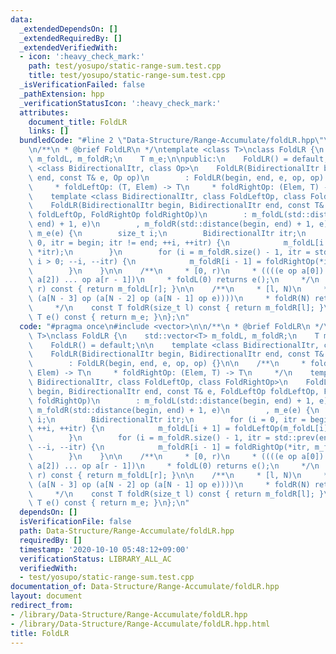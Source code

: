```yaml
---
data:
  _extendedDependsOn: []
  _extendedRequiredBy: []
  _extendedVerifiedWith:
  - icon: ':heavy_check_mark:'
    path: test/yosupo/static-range-sum.test.cpp
    title: test/yosupo/static-range-sum.test.cpp
  _isVerificationFailed: false
  _pathExtension: hpp
  _verificationStatusIcon: ':heavy_check_mark:'
  attributes:
    document_title: FoldLR
    links: []
  bundledCode: "#line 2 \"Data-Structure/Range-Accumulate/foldLR.hpp\"\n#include <vector>\n\
    \n/**\n * @brief FoldLR\n */\ntemplate <class T>\nclass FoldLR {\n    std::vector<T>\
    \ m_foldL, m_foldR;\n    T m_e;\n\npublic:\n    FoldLR() = default;\n\n    template\
    \ <class BidirectionalItr, class Op>\n    FoldLR(BidirectionalItr begin, BidirectionalItr\
    \ end, const T& e, Op op)\n        : FoldLR(begin, end, e, op, op) {}\n\n    /**\n\
    \     * foldLeftOp: (T, Elem) -> T\n     * foldRightOp: (Elem, T) -> T\n     */\n\
    \    template <class BidirectionalItr, class FoldLeftOp, class FoldRightOp>\n\
    \    FoldLR(BidirectionalItr begin, BidirectionalItr end, const T& e, FoldLeftOp\
    \ foldLeftOp, FoldRightOp foldRightOp)\n        : m_foldL(std::distance(begin,\
    \ end) + 1, e)\n        , m_foldR(std::distance(begin, end) + 1, e)\n        ,\
    \ m_e(e) {\n        size_t i;\n        BidirectionalItr itr;\n        for (i =\
    \ 0, itr = begin; itr != end; ++i, ++itr) {\n            m_foldL[i + 1] = foldLeftOp(m_foldL[i],\
    \ *itr);\n        }\n        for (i = m_foldR.size() - 1, itr = std::prev(end);\
    \ i > 0; --i, --itr) {\n            m_foldR[i - 1] = foldRightOp(*itr, m_foldR[i]);\n\
    \        }\n    }\n\n    /**\n     * [0, r)\n     * ((((e op a[0]) op a[1]) op\
    \ a[2]) ... op a[r - 1])\n     * foldL(0) returns e();\n     */\n    const T foldL(size_t\
    \ r) const { return m_foldL[r]; }\n\n    /**\n     * [l, N)\n     * (a[l] op ...\
    \ (a[N - 3] op (a[N - 2] op (a[N - 1] op e))))\n     * foldR(N) returns e();\n\
    \     */\n    const T foldR(size_t l) const { return m_foldR[l]; }\n\n    const\
    \ T e() const { return m_e; }\n};\n"
  code: "#pragma once\n#include <vector>\n\n/**\n * @brief FoldLR\n */\ntemplate <class\
    \ T>\nclass FoldLR {\n    std::vector<T> m_foldL, m_foldR;\n    T m_e;\n\npublic:\n\
    \    FoldLR() = default;\n\n    template <class BidirectionalItr, class Op>\n\
    \    FoldLR(BidirectionalItr begin, BidirectionalItr end, const T& e, Op op)\n\
    \        : FoldLR(begin, end, e, op, op) {}\n\n    /**\n     * foldLeftOp: (T,\
    \ Elem) -> T\n     * foldRightOp: (Elem, T) -> T\n     */\n    template <class\
    \ BidirectionalItr, class FoldLeftOp, class FoldRightOp>\n    FoldLR(BidirectionalItr\
    \ begin, BidirectionalItr end, const T& e, FoldLeftOp foldLeftOp, FoldRightOp\
    \ foldRightOp)\n        : m_foldL(std::distance(begin, end) + 1, e)\n        ,\
    \ m_foldR(std::distance(begin, end) + 1, e)\n        , m_e(e) {\n        size_t\
    \ i;\n        BidirectionalItr itr;\n        for (i = 0, itr = begin; itr != end;\
    \ ++i, ++itr) {\n            m_foldL[i + 1] = foldLeftOp(m_foldL[i], *itr);\n\
    \        }\n        for (i = m_foldR.size() - 1, itr = std::prev(end); i > 0;\
    \ --i, --itr) {\n            m_foldR[i - 1] = foldRightOp(*itr, m_foldR[i]);\n\
    \        }\n    }\n\n    /**\n     * [0, r)\n     * ((((e op a[0]) op a[1]) op\
    \ a[2]) ... op a[r - 1])\n     * foldL(0) returns e();\n     */\n    const T foldL(size_t\
    \ r) const { return m_foldL[r]; }\n\n    /**\n     * [l, N)\n     * (a[l] op ...\
    \ (a[N - 3] op (a[N - 2] op (a[N - 1] op e))))\n     * foldR(N) returns e();\n\
    \     */\n    const T foldR(size_t l) const { return m_foldR[l]; }\n\n    const\
    \ T e() const { return m_e; }\n};\n"
  dependsOn: []
  isVerificationFile: false
  path: Data-Structure/Range-Accumulate/foldLR.hpp
  requiredBy: []
  timestamp: '2020-10-10 05:48:12+09:00'
  verificationStatus: LIBRARY_ALL_AC
  verifiedWith:
  - test/yosupo/static-range-sum.test.cpp
documentation_of: Data-Structure/Range-Accumulate/foldLR.hpp
layout: document
redirect_from:
- /library/Data-Structure/Range-Accumulate/foldLR.hpp
- /library/Data-Structure/Range-Accumulate/foldLR.hpp.html
title: FoldLR
---
```

